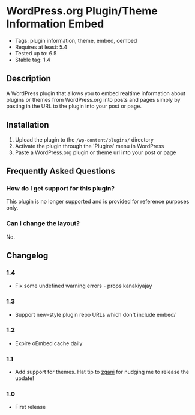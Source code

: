 # WordPress.org Plugin/Theme Information Embed
- Tags: plugin information, theme, embed, oembed
- Requires at least: 5.4
- Tested up to: 6.5
- Stable tag: 1.4

## Description
A WordPress plugin that allows you to embed realtime information about plugins or themes from WordPress.org into posts and pages simply by pasting in the URL to the plugin into your post or page.

## Installation
1. Upload the plugin to the `/wp-content/plugins/` directory
2. Activate the plugin through the 'Plugins' menu in WordPress
3. Paste a WordPress.org plugin or theme url into your post or page

## Frequently Asked Questions

### How do I get support for this plugin?
This plugin is no longer supported and is provided for reference purposes only.

### Can I change the layout?
No.

## Changelog

### 1.4
* Fix some undefined warning errors - props kanakiyajay

### 1.3
* Support new-style plugin repo URLs which don't include embed/

### 1.2
* Expire oEmbed cache daily

### 1.1
* Add support for themes. Hat tip to [zgani](http://profiles.wordpress.org/zgani) for nudging me to release the update!

### 1.0
* First release
